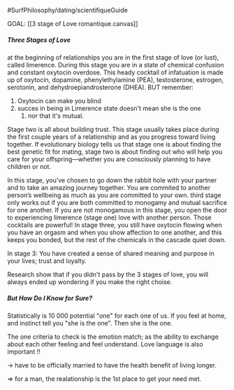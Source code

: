#SurfPhilosophy/dating/scientifiqueGuide

GOAL: [[3 stage of Love romantique.canvas]]

##### Three Stages of Love
at the beginning of
relationships you are in the first stage of love (or lust), called limerence. During this
stage you are in a state of chemical confusion and constant oxytocin overdose. This
heady cocktail of infatuation is made up of oxytocin, dopamine, phenylethylamine (PEA),
testosterone, estrogen, serotonin, and dehydroepiandrosterone (DHEA).
BUT remember: 
1. Oxytocin can make you blind
2. succes in being in Limerence state doesn't mean she is the one
	1. nor that it's mutual.


Stage two is all about building trust. This stage usually takes place during the first
couple years of a relationship and as you progress toward living together. If evolutionary biology tells
us that stage one is about finding the best genetic fit for mating, stage two is about
finding out who will help you care for your offspring—whether you are consciously
planning to have children or not.

In this stage, you’ve chosen to go down the rabbit hole
with your partner and to take an amazing journey together. You are commited to another
person’s wellbeing as much as you are committed to your own.
third stage only works
out if you are both committed to monogamy and mutual sacrifice for one another. If you
are not monogamous in this stage, you open the door to experiencing limerence (stage
one) love with another person. Those cocktails are powerful! In stage three, you still
have oxytocin flowing when you have an orgasm and when you show affection to one
another, and this keeps you bonded, but the rest of the chemicals in the cascade quiet
down.

In stage 3: You have created a sense of shared meaning and purpose in your lives; trust and loyalty.


Research show that if you didn't pass by the 3 stages of love, you will always ended up wondering if you make the right choise.


##### But How Do I Know for Sure?
Statistically is 10 000 potential "one" for each one of us.
If you feel at home, and instinct tell you "she is the one". Then she is the one. 

The one criteria to check is the emotion match; as the ability to exchange about each other feeling and feel understand. Love language is also important !!

-> have to be officially married to have the health benefit of living longer.

=> for a man, the realationship is the 1st place to get your need met.

